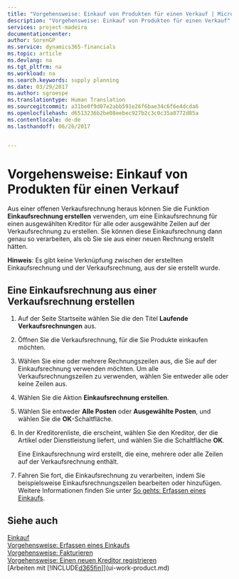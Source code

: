 ```yaml
---
title: "Vorgehensweise: Einkauf von Produkten für einen Verkauf | Microsoft Docs"
description: "Vorgehensweise: Einkauf von Produkten für einen Verkauf"
services: project-madeira
documentationcenter: 
author: SorenGP
ms.service: dynamics365-financials
ms.topic: article
ms.devlang: na
ms.tgt_pltfrm: na
ms.workload: na
ms.search.keywords: supply planning
ms.date: 03/29/2017
ms.author: sgroespe
ms.translationtype: Human Translation
ms.sourcegitcommit: a31be0f9d07e2abb591e26f6bae34c6f6e4dcda6
ms.openlocfilehash: d6513236b2be08eebec927b2c3c0c35a8772d85a
ms.contentlocale: de-de
ms.lasthandoff: 06/26/2017


---
```

# Vorgehensweise: Einkauf von Produkten für einen Verkauf
<a id="how-to-purchase-products-for-a-sale" class="xliff"></a>
Aus einer offenen Verkaufsrechnung heraus können Sie die Funktion **Einkaufsrechnung erstellen** verwenden, um eine Einkaufsrechnung für einen ausgewählten Kreditor für alle oder ausgewählte Zeilen auf der Verkaufsrechnung zu erstellen. Sie können diese Einkaufsrechnung dann genau so verarbeiten, als ob Sie sie aus einer neuen Rechnung erstellt hätten.

**Hinweis**: Es gibt keine Verknüpfung zwischen der erstellten Einkaufsrechnung und der Verkaufsrechnung, aus der sie erstellt wurde.

## Eine Einkaufsrechnung aus einer Verkaufsrechnung erstellen
<a id="to-create-a-purchase-invoice-from-a-sales-invoice" class="xliff"></a>
1. Auf der Seite Startseite wählen Sie die den Titel **Laufende Verkaufsrechnungen** aus.
2. Öffnen Sie die Verkaufsrechnung, für die Sie Produkte einkaufen möchten.
3. Wählen Sie eine oder mehrere Rechnungszeilen aus, die Sie auf der Einkaufsrechnung verwenden möchten. Um alle Verkaufsrechnungszeilen zu verwenden, wählen Sie entweder alle oder keine Zeilen aus.
4. Wählen Sie die Aktion **Einkaufsrechnung erstellen**.
5. Wählen Sie entweder **Alle Posten** oder **Ausgewählte Posten**, und wählen Sie die **OK**-Schaltfläche.  
6. In der Kreditorenliste, die erscheint, wählen Sie den Kreditor, der die Artikel oder Dienstleistung liefert, und wählen Sie die Schaltfläche **OK**.

    Eine Einkaufsrechnung wird erstellt, die eine, mehrere oder alle Zeilen auf der Verkaufsrechnung enthält.
7. Fahren Sie fort, die Einkaufsrechnung zu verarbeiten, indem Sie beispielsweise Einkaufsrechnungszeilen bearbeiten oder hinzufügen. Weitere Informationen finden Sie unter [So gehts: Erfassen eines Einkaufs](purchasing-how-record-purchases.md).

## Siehe auch
<a id="see-also" class="xliff"></a>
[Einkauf](purchasing-manage-purchasing.md)  
[Vorgehensweise: Erfassen eines Einkaufs](purchasing-how-record-purchases.md)  
[Vorgehensweise: Fakturieren](sales-how-invoice-sales.md)  
[Vorgehensweise: Einen neuen Kreditor registrieren](purchasing-how-register-new-vendors.md)  
[Arbeiten mit [!INCLUDE[d365fin](includes/d365fin_md.md)]](ui-work-product.md)

